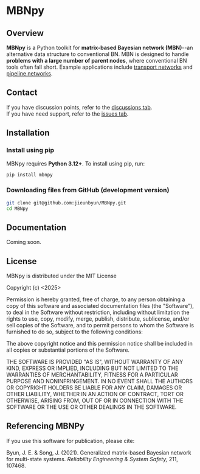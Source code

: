 # MBNpy

## Overview
**MBNpy** is a Python toolkit for **matrix-based Bayesian network (MBN)**--an alternative data structure to conventional BN. MBN is designed to handle **problems with a large number of parent nodes**, where conventional BN tools often fall short. 
Example applications include [transport networks](https://doi.org/10.1016/j.ress.2019.01.007) and [pipeline networks](https://doi.org/10.1016/j.ress.2021.107468).

## Contact
If you have discussion points, refer to the [discussions tab](https://github.com/jieunbyun/MBNpy/discussions).  
If you have need support, refer to the [issues tab](https://github.com/jieunbyun/MBNpy/issues).

## Installation
### Install using pip
MBNpy requires **Python 3.12+**. To install using pip, run:
```bash
pip install mbnpy
```
### Downloading files from GitHub (development version)
```bash
git clone git@github.com:jieunbyun/MBNpy.git
cd MBNpy
```

## Documentation
Coming soon.

## License
MBNpy is distributed under the MIT License

Copyright (c) <2025> <Ji-Eun Byun>

Permission is hereby granted, free of charge, to any person obtaining a copy
of this software and associated documentation files (the "Software"), to deal
in the Software without restriction, including without limitation the rights
to use, copy, modify, merge, publish, distribute, sublicense, and/or sell
copies of the Software, and to permit persons to whom the Software is
furnished to do so, subject to the following conditions:

The above copyright notice and this permission notice shall be included in all
copies or substantial portions of the Software.

THE SOFTWARE IS PROVIDED "AS IS", WITHOUT WARRANTY OF ANY KIND, EXPRESS OR
IMPLIED, INCLUDING BUT NOT LIMITED TO THE WARRANTIES OF MERCHANTABILITY,
FITNESS FOR A PARTICULAR PURPOSE AND NONINFRINGEMENT. IN NO EVENT SHALL THE
AUTHORS OR COPYRIGHT HOLDERS BE LIABLE FOR ANY CLAIM, DAMAGES OR OTHER
LIABILITY, WHETHER IN AN ACTION OF CONTRACT, TORT OR OTHERWISE, ARISING FROM,
OUT OF OR IN CONNECTION WITH THE SOFTWARE OR THE USE OR OTHER DEALINGS IN THE
SOFTWARE.

## Referencing MBNPy
If you use this software for publication, please cite:

Byun, J. E. & Song, J. (2021). Generalized matrix-based Bayesian network for multi-state systems. *Reliability Engineering & System Safety,* 211, 107468.